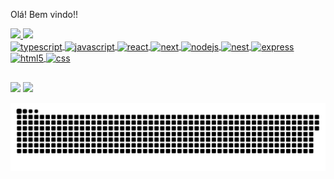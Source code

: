 Olá! Bem vindo!!

<div display="inline-block">
  <a href="https://github.com/Carlos-xbm">
  <img height="180em" src="https://github-readme-stats.vercel.app/api?username=Carlos-xbm&show_icons=true&theme=tokyonight&include_all_commits=true&count_private=true"/>
  <img height="180em" src="https://github-readme-stats.vercel.app/api/top-langs/?username=Carlos-xbm&layout=compact&langs_count=7&theme=tokyonight"/>
</div>
  
<div>
  <img align="center" height="30" width="40" alt="typescript" src="https://cdn.jsdelivr.net/gh/devicons/devicon/icons/typescript/typescript-plain.svg" />
  <img align="center" height="30" width="40" alt="javascript" src="https://cdn.jsdelivr.net/gh/devicons/devicon/icons/javascript/javascript-original.svg" />
  <img align="center" height="30" width="40" alt="react" src="https://cdn.jsdelivr.net/gh/devicons/devicon/icons/react/react-original-wordmark.svg" />
  <img align="center" height="30" width="40" alt="next" src="https://cdn.jsdelivr.net/gh/devicons/devicon/icons/nextjs/nextjs-line.svg" />
  <img align="center" height="30" width="40" alt="nodejs" src="https://cdn.jsdelivr.net/gh/devicons/devicon/icons/nodejs/nodejs-original.svg" />
  <img align="center" height="30" width="40" alt="nest" src="https://cdn.jsdelivr.net/gh/devicons/devicon/icons/nestjs/nestjs-plain.svg" />
  <img align="center" height="30" width="40" alt="express" src="https://cdn.jsdelivr.net/gh/devicons/devicon/icons/express/express-original.svg" />
  <img align="center" height="30" width="40" alt="html5" src="https://cdn.jsdelivr.net/gh/devicons/devicon/icons/html5/html5-original.svg" />
  <img align="center" height="30" width="40" alt="css" src="https://cdn.jsdelivr.net/gh/devicons/devicon/icons/css3/css3-original.svg" />
</div>

##

<div>
  <a href="mailto:carloseduardoedu.carlos@hotmail.com" target="_blank"><img src="https://img.shields.io/badge/%40-E--mail-blue?style=for-the-badge&logoColor=white"></a>
  <a href="https://www.linkedin.com/in/carlos-eduardo-carvalho-7b052b1b5/" target="_blank"><img src="https://img.shields.io/badge/LinkedIn-0077B5?style=for-the-badge&logo=linkedin&logoColor=white"></a>
</div>
  
![Snake animation](https://github.com/carlos-xbm/carlos-xbm/raw/output/github-contribution-grid-snake.svg)

